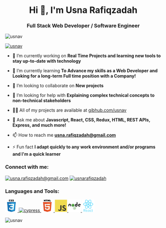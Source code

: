 <h1 align="center">Hi 👋, I'm Usna Rafiqzadah</h1>
<h3 align="center">Full Stack Web Developer / Software Engineer</h3>

<p align="left"> <img src="https://komarev.com/ghpvc/?username=usnav&label=Profile%20views&color=0e75b6&style=flat" alt="usnav" /> </p>

<p align="left"> <a href="https://github.com/ryo-ma/github-profile-trophy"><img src="https://github-profile-trophy.vercel.app/?username=usnav" alt="usnav" /></a> </p>

- 🔭 I’m currently working on **Real Time Projects and learning new tools to stay up-to-date with technology**

- 🌱 I’m currently learning **To Advance my skills as a Web Developer and Looking for a long-term Full time position with a Company!**

- 👯 I’m looking to collaborate on **New projects**

- 🤝 I’m looking for help with **Explaining complex technical concepts to non-technical stakeholders**

- 👨‍💻 All of my projects are available at [gibhub.com/usnav](gibhub.com/usnav)

- 💬 Ask me about **Javascript, React, CSS, Redux, HTML, REST APIs, Express, and much more!**

- 📫 How to reach me **usna.rafiqzadah@gmail.com**

- ⚡ Fun fact **I adapt quickly to any work environment and/or programs and I'm a quick learner**

<h3 align="left">Connect with me:</h3>
<p align="left">
<a href="https://fb.com/usna.rafiqzadah@gmail.com" target="blank"><img align="center" src="https://raw.githubusercontent.com/rahuldkjain/github-profile-readme-generator/master/src/images/icons/Social/facebook.svg" alt="usna.rafiqzadah@gmail.com" height="30" width="40" /></a>
<a href="https://instagram.com/usnarafiqzadah" target="blank"><img align="center" src="https://raw.githubusercontent.com/rahuldkjain/github-profile-readme-generator/master/src/images/icons/Social/instagram.svg" alt="usnarafiqzadah" height="30" width="40" /></a>
</p>

<h3 align="left">Languages and Tools:</h3>
<p align="left"> <a href="https://www.w3schools.com/css/" target="_blank" rel="noreferrer"> <img src="https://raw.githubusercontent.com/devicons/devicon/master/icons/css3/css3-original-wordmark.svg" alt="css3" width="40" height="40"/> </a> <a href="https://www.cypress.io" target="_blank" rel="noreferrer"> <img src="https://raw.githubusercontent.com/simple-icons/simple-icons/6e46ec1fc23b60c8fd0d2f2ff46db82e16dbd75f/icons/cypress.svg" alt="cypress" width="40" height="40"/> </a> <a href="https://www.w3.org/html/" target="_blank" rel="noreferrer"> <img src="https://raw.githubusercontent.com/devicons/devicon/master/icons/html5/html5-original-wordmark.svg" alt="html5" width="40" height="40"/> </a> <a href="https://developer.mozilla.org/en-US/docs/Web/JavaScript" target="_blank" rel="noreferrer"> <img src="https://raw.githubusercontent.com/devicons/devicon/master/icons/javascript/javascript-original.svg" alt="javascript" width="40" height="40"/> </a> <a href="https://nodejs.org" target="_blank" rel="noreferrer"> <img src="https://raw.githubusercontent.com/devicons/devicon/master/icons/nodejs/nodejs-original-wordmark.svg" alt="nodejs" width="40" height="40"/> </a> <a href="https://reactjs.org/" target="_blank" rel="noreferrer"> <img src="https://raw.githubusercontent.com/devicons/devicon/master/icons/react/react-original-wordmark.svg" alt="react" width="40" height="40"/> </a> </p>

<p><img align="center" src="https://github-readme-stats.vercel.app/api/top-langs?username=usnav&show_icons=true&locale=en&layout=compact" alt="usnav" /></p>

